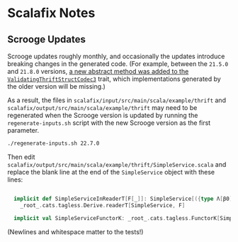 # Scalafix Notes

## Scrooge Updates

Scrooge updates roughly monthly, and occasionally the updates introduce 
breaking changes in the generated code. (For example, between the `21.5.0` 
and `21.8.0` versions, [a new abstract method was added to the `ValidatingThriftStructCodec3`](https://github.com/twitter/scrooge/commit/fdb8f8f2d9cc30d6ca06b117fe7a82003f330ba8#diff-1fb7ff7b4c7a64ec907dfa620403b5b190f9829f3d5e6e0d57d07685dd53411f)
trait, which implementations generated by the older version will be missing.)

As a result, the files in `scalafix/input/src/main/scala/example/thrift` and
`scalafix/output/src/main/scala/example/thrift` may need to be regenerated when
the Scrooge version is updated by running the `regenerate-inputs.sh` script with
the new Scrooge version as the first parameter.

```bash
./regenerate-inputs.sh 22.7.0
```

Then edit `scalafix/output/src/main/scala/example/thrift/SimpleService.scala` and replace the
blank line at the end of the `SimpleService` object with these lines:

```scala

  implicit def SimpleServiceInReaderT[F[_]]: SimpleService[({type Λ[β0] = _root_.cats.data.ReaderT[F, SimpleService[F], β0]})#Λ] =
    _root_.cats.tagless.Derive.readerT[SimpleService, F]

  implicit val SimpleServiceFunctorK: _root_.cats.tagless.FunctorK[SimpleService] = _root_.cats.tagless.Derive.functorK[SimpleService]
```

(Newlines and whitespace matter to the tests!)
